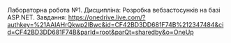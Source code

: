 Лабораторна робота №1.
Дисципліна: Розробка вебзастосунків на базі ASP.NET.
Завдання:
https://onedrive.live.com/?authkey=%21AAIAHrQkwp2lBwc&id=CF42BD3DD681F74B%212347484&cid=CF42BD3DD681F74B&parId=root&parQt=sharedby&o=OneUp